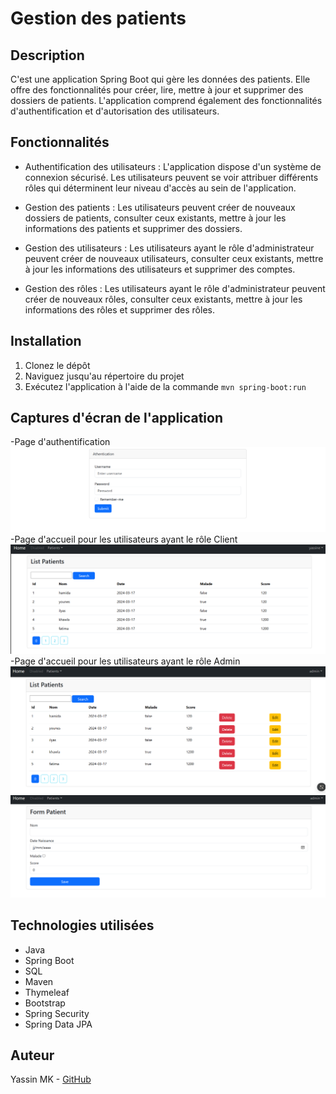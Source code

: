 # Gestion des patients

## Description

C'est une application Spring Boot qui gère les données des patients. Elle offre des fonctionnalités pour créer, lire, mettre à jour et supprimer des dossiers de patients. L'application comprend également des fonctionnalités d'authentification et d'autorisation des utilisateurs.
## Fonctionnalités

- Authentification des utilisateurs : L'application dispose d'un système de connexion sécurisé. Les utilisateurs peuvent se voir attribuer différents rôles qui déterminent leur niveau d'accès au sein de l'application.

- Gestion des patients : Les utilisateurs peuvent créer de nouveaux dossiers de patients, consulter ceux existants, mettre à jour les informations des patients et supprimer des dossiers.

- Gestion des utilisateurs : Les utilisateurs ayant le rôle d'administrateur peuvent créer de nouveaux utilisateurs, consulter ceux existants, mettre à jour les informations des utilisateurs et supprimer des comptes.

- Gestion des rôles : Les utilisateurs ayant le rôle d'administrateur peuvent créer de nouveaux rôles, consulter ceux existants, mettre à jour les informations des rôles et supprimer des rôles.

## Installation

1. Clonez le dépôt
2. Naviguez jusqu'au répertoire du projet
3. Exécutez l'application à l'aide de la commande `mvn spring-boot:run`

## Captures d'écran de l'application
-Page d'authentification
![img.png](img.png)
-Page d'accueil pour les utilisateurs ayant le rôle Client
![img_1.png](img_1.png)
-Page d'accueil pour les utilisateurs ayant le rôle Admin
![img_2.png](img_2.png)
![img_3.png](img_3.png)

## Technologies utilisées
- Java
- Spring Boot
- SQL
- Maven
- Thymeleaf
- Bootstrap
- Spring Security
- Spring Data JPA

## Auteur
Yassin MK -
[GitHub](Github.com/Yassinmk)




